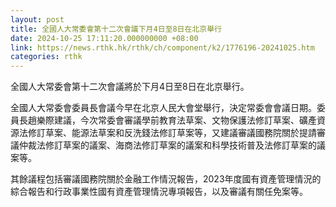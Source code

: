 ```yaml
---
layout: post
title: 全國人大常委會第十二次會議下月4日至8日在北京舉行
date: 2024-10-25 17:11:20.000000000 +08:00
link: https://news.rthk.hk/rthk/ch/component/k2/1776196-20241025.htm
categories: rthk
---
```


全國人大常委會第十二次會議將於下月4日至8日在北京舉行。

全國人大常委會委員長會議今早在北京人民大會堂舉行，決定常委會會議日期。委員長趙樂際建議，今次常委會審議學前教育法草案、文物保護法修訂草案、礦產資源法修訂草案、能源法草案和反洗錢法修訂草案等，又建議審議國務院關於提請審議仲裁法修訂草案的議案、海商法修訂草案的議案和科學技術普及法修訂草案的議案等。

其餘議程包括審議國務院關於金融工作情況報告，2023年度國有資產管理情況的綜合報告和行政事業性國有資產管理情況專項報告，以及審議有關任免案等。
